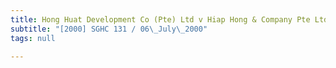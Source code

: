 ```yaml
---
title: Hong Huat Development Co (Pte) Ltd v Hiap Hong & Company Pte Ltd
subtitle: "[2000] SGHC 131 / 06\_July\_2000"
tags: null

---
```


